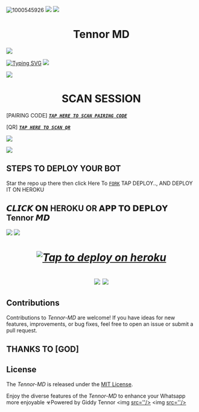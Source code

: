 ![1000545926](https://telegra.ph/file/adf78ff19a2ea6b17a123.jpg)
<a><img src='https://i.imgur.com/LyHic3i.gif'/></a>
<a><img src='https://i.imgur.com/LyHic3i.gif'/></a>
 <h1 align="center">Tennor MD </h1>


<a><img src='https://i.imgur.com/LyHic3i.gif'/></a>
      

<a href="https://git.io/typing-svg"><img src="https://readme-typing-svg.demolab.com?font=Black+Ops+One&size=50&pause=1000&color=1BAFBAFF&center=true&width=910&height=100&lines=THANKS FOR CHOOSING +SAVANNAH-MD;MULTI+DEVICE+WHATSAPP+BOT;CREATED+BY+GIDDY+TENNOR;RELEASED+6.8.2024" alt="Typing SVG" /></a>
<a><img src='https://i.imgur.com/LyHic3i.gif'/></a>
 

</p>
<p align="center">


                       
<a><img src='https://i.imgur.com/LyHic3i.gif'/></a>
 <h1 align="center">  SCAN SESSION </h1>
 

[PAIRING CODE]  ***[`TAP HERE TO SCAN PAIRING CODE`](https://ultrazy-53593a853dec.herokuapp.com/)***


  
 [QR] ***[`TAP HERE TO SCAN QR`](https://ultrazy-53593a853dec.herokuapp.com/)***


<a><img src='https://i.imgur.com/LyHic3i.gif'/></a>

<a><img src='https://i.imgur.com/LyHic3i.gif'/></a>

## STEPS TO DEPLOY YOUR BOT


Star the repo up there then click Here To  [`FORK`](https://github.com/gidiowis/Tennor-MD/fork)
 TAP DEPLOY.., AND DEPLOY IT ON HEROKU 

## 𝘾𝙇𝙄𝘾𝙆 𝗢𝗡 HEROKU OR 𝗔𝗣𝗣 𝗧𝗢 𝗗𝗘𝗣𝗟𝗢𝗬  Tennor 𝙈𝘿

<a><img src='https://i.imgur.com/LyHic3i.gif'/></a>
<a><img src='https://i.imgur.com/LyHic3i.gif'/></a>

 <h1 align="center">

   ***[![Tap to deploy on heroku](https://www.herokucdn.com/deploy/button.svg)](https://dashboard.heroku.com/new?button-url=https://github.com/gidiowis/Tennor-MD&template=https://github.com/gidiowis/Tennor-MD.git)***

<a><img src='https://i.imgur.com/LyHic3i.gif'/></a>
<a><img src='https://i.imgur.com/LyHic3i.gif'/></a>
   
  




## Contributions


Contributions to *Tennor-MD* are welcome! If you have ideas for new features, improvements, or bug fixes, feel free to open an issue or submit a pull request.
## THANKS TO [GOD]

## License

The *Tennor-MD* is released under the [MIT License](https://opensource.org/licenses/MIT).

Enjoy the diverse features of the *Tennor-MD*  to enhance your Whatsapp more enjoyable
☣Powered by Giddy Tennor 
<a><img [src=''/></a>](https://ibb.co/Jn24z80)
<a><img [src=''/></a>](https://ibb.co/Jn24z80)
